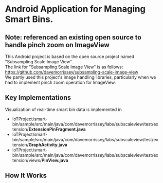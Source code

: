 # Android Application for Managing Smart Bins.

## Note: referenced an existing open source to handle pinch zoom on ImageView
This Android project is based on the open source project named "Subsampling Scale Image View".<br>
The link for "Subsampling Scale Image View" is as follows: https://github.com/davemorrissey/subsampling-scale-image-view<br>
We partly used this project's image handling libraries, particularly when we had to implement pinch zoom operation for ImageView.<br>

## Key Implementations
Visualization of real-time smart bin data is implemented in 
* IoTProject/smart-bin/sample/src/main/java/com/davemorrissey/labs/subscaleview/test/extension/<b>ExtensionPinFragment.java</b>
* IoTProject/smart-bin/sample/src/main/java/com/davemorrissey/labs/subscaleview/test/extension/<b>GraphActivity.java</b>
* IoTProject/smart-bin/sample/src/main/java/com/davemorrissey/labs/subscaleview/test/extension/views/<b>PinView.java</b>

## How It Works
